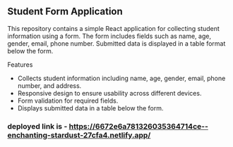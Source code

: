 
## Student Form Application
This repository contains a simple React application for collecting student information using a form. The form includes fields such as name, age, gender, email, phone number. Submitted data is displayed in a table format below the form.

Features
- Collects student information including name, age, gender, email, phone number, and address.
- Responsive design to ensure usability across different devices.
- Form validation for required fields.
- Displays submitted data in a table below the form.

### deployed link is - https://6672e6a781326035364714ce--enchanting-stardust-27cfa4.netlify.app/
